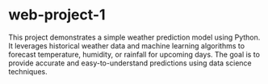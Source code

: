 # web-project-1
This project demonstrates a simple weather prediction model using Python. It leverages historical weather data and machine learning algorithms to forecast temperature, humidity, or rainfall for upcoming days. The goal is to provide accurate and easy-to-understand predictions using data science techniques.
